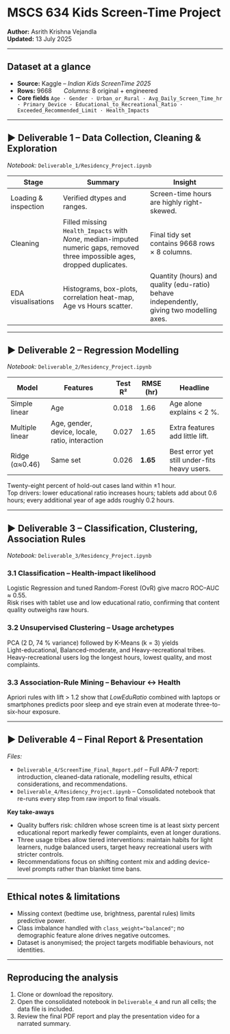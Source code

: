 # MSCS 634 Kids Screen-Time Project  
**Author:** Asrith Krishna Vejandla  
**Updated:** 13 July 2025  

---

## Dataset at a glance  
* **Source:** Kaggle – *Indian Kids ScreenTime 2025*  
* **Rows:** 9668  *Columns:* 8 original + engineered  
* **Core fields** `Age · Gender · Urban_or_Rural · Avg_Daily_Screen_Time_hr · Primary_Device · Educational_to_Recreational_Ratio · Exceeded_Recommended_Limit · Health_Impacts`

---

## ▶ Deliverable 1 – Data Collection, Cleaning & Exploration  
*Notebook:* `Deliverable_1/Residency_Project.ipynb`  

| Stage | Summary | Insight |
|-------|---------|---------|
| Loading & inspection | Verified dtypes and ranges. | Screen-time hours are highly right-skewed. |
| Cleaning | Filled missing `Health_Impacts` with *None*, median-imputed numeric gaps, removed three impossible ages, dropped duplicates. | Final tidy set contains 9668 rows × 8 columns. |
| EDA visualisations | Histograms, box-plots, correlation heat-map, Age vs Hours scatter. | Quantity (hours) and quality (edu-ratio) behave independently, giving two modelling axes. |

---

## ▶ Deliverable 2 – Regression Modelling  
*Notebook:* `Deliverable_2/Residency_Project.ipynb`

| Model | Features | Test R² | RMSE (hr) | Headline |
|-------|----------|---------|-----------|----------|
| Simple linear | Age | 0.018 | 1.66 | Age alone explains < 2 %. |
| Multiple linear | Age, gender, device, locale, ratio, interaction | 0.027 | 1.65 | Extra features add little lift. |
| Ridge (α≈0.46) | Same set | 0.026 | **1.65** | Best error yet still under-fits heavy users. |

Twenty-eight percent of hold-out cases land within ±1 hour.  
Top drivers: lower educational ratio increases hours; tablets add about 0.6 hours; every additional year of age adds roughly 0.2 hours.

---

## ▶ Deliverable 3 – Classification, Clustering, Association Rules  
*Notebook:* `Deliverable_3/Residency_Project.ipynb`

### 3.1 Classification – Health-impact likelihood  
Logistic Regression and tuned Random-Forest (OvR) give macro ROC–AUC ≈ 0.55.  
Risk rises with tablet use and low educational ratio, confirming that content quality outweighs raw hours.

### 3.2 Unsupervised Clustering – Usage archetypes  
PCA (2 D, 74 % variance) followed by K-Means (k = 3) yields  
Light-educational, Balanced-moderate, and Heavy-recreational tribes.  
Heavy-recreational users log the longest hours, lowest quality, and most complaints.

### 3.3 Association-Rule Mining – Behaviour ↔ Health  
Apriori rules with lift > 1.2 show that *LowEduRatio* combined with laptops or smartphones predicts poor sleep and eye strain even at moderate three-to-six-hour exposure.

---

## ▶ Deliverable 4 – Final Report & Presentation  
*Files:*  

* `Deliverable_4/ScreenTime_Final_Report.pdf` – Full APA-7 report: introduction, cleaned-data rationale, modelling results, ethical considerations, and recommendations.  
* `Deliverable_4/Residency_Project.ipynb` – Consolidated notebook that re-runs every step from raw import to final visuals.  


**Key take-aways**  
* Quality buffers risk: children whose screen time is at least sixty percent educational report markedly fewer complaints, even at longer durations.  
* Three usage tribes allow tiered interventions: maintain habits for light learners, nudge balanced users, target heavy recreational users with stricter controls.  
* Recommendations focus on shifting content mix and adding device-level prompts rather than blanket time bans.  

---

## Ethical notes & limitations  
* Missing context (bedtime use, brightness, parental rules) limits predictive power.  
* Class imbalance handled with `class_weight="balanced"`; no demographic feature alone drives negative outcomes.  
* Dataset is anonymised; the project targets modifiable behaviours, not identities.

---

## Reproducing the analysis  
1. Clone or download the repository.  
2. Open the consolidated notebook in `Deliverable_4` and run all cells; the data file is included.  
3. Review the final PDF report and play the presentation video for a narrated summary.


